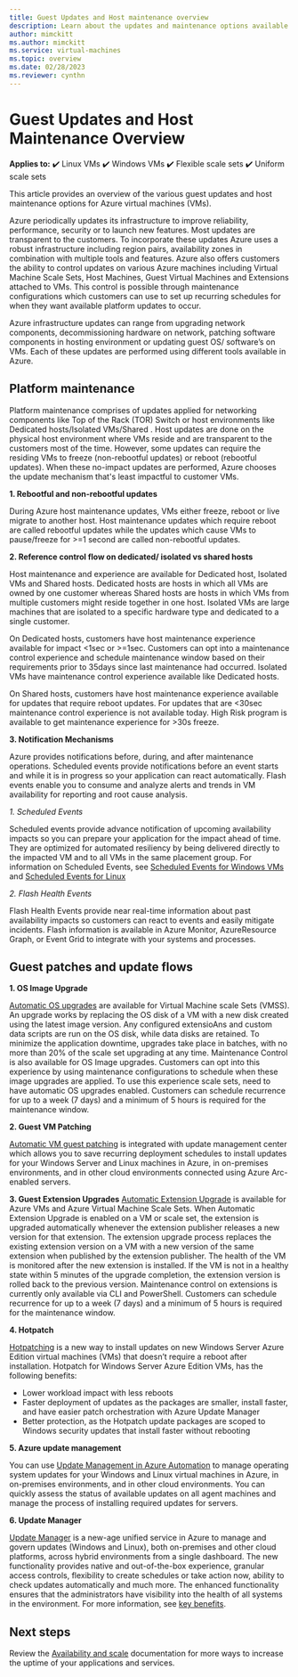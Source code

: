 ```yaml
---
title: Guest Updates and Host maintenance overview
description: Learn about the updates and maintenance options available with virtual machines in Azure
author: mimckitt
ms.author: mimckitt
ms.service: virtual-machines
ms.topic: overview
ms.date: 02/28/2023
ms.reviewer: cynthn
---
```


# Guest Updates and Host Maintenance Overview

**Applies to:** :heavy_check_mark: Linux VMs :heavy_check_mark: Windows VMs :heavy_check_mark: Flexible scale sets :heavy_check_mark: Uniform scale sets

This article provides an overview of the various guest updates and host maintenance options for Azure virtual machines (VMs).

Azure periodically updates its infrastructure to improve reliability, performance, security or to launch new features. Most updates are transparent to the customers. To incorporate these updates Azure uses a robust infrastructure including region pairs, availability zones in combination with multiple tools and features. Azure also offers customers the ability to control updates on various Azure machines including Virtual Machine Scale Sets, Host Machines, Guest Virtual Machines and Extensions attached to VMs. This control is possible through maintenance configurations which customers can use to set up recurring schedules for when they want available platform updates to occur.

Azure infrastructure updates can range from upgrading network components, decommissioning hardware on network, patching software components in hosting environment or updating guest OS/ software’s on VMs. Each of these updates are performed using different tools available in Azure.

## Platform maintenance
Platform maintenance comprises of updates applied for networking components like Top of the Rack (TOR) Switch or host environments like Dedicated hosts/Isolated VMs/Shared . Host updates are done on the physical host environment where VMs reside and are transparent to the customers most of the time. However, some updates can require the residing VMs to freeze (non-rebootful updates)  or reboot (rebootful updates). When these no-impact updates are performed, Azure chooses the update mechanism that's least impactful to customer VMs.

__1. Rebootful and non-rebootful updates__  
   
   During Azure host maintenance updates, VMs either freeze, reboot or live migrate to another host. Host maintenance updates which require reboot are called rebootful updates while the updates which cause VMs to pause/freeze for >=1 second are called non-rebootful updates.

__2. Reference control flow on dedicated/ isolated vs shared hosts__  
   
   Host maintenance and experience are available for Dedicated host, Isolated VMs and Shared hosts. Dedicated hosts are hosts in which all VMs are owned by one customer whereas Shared hosts are hosts in which VMs from multiple customers might reside together in one host. Isolated VMs are large machines that are isolated to a specific hardware type and dedicated to a single customer.  

   On Dedicated hosts, customers have host maintenance experience available for impact <1sec or >=1sec. Customers can opt into a maintenance control experience and schedule maintenance window based on their requirements prior to 35days since last maintenance had occurred. Isolated VMs have maintenance control experience available like Dedicated hosts.  

   On Shared hosts, customers have host maintenance experience available for updates that require reboot updates. For updates that are <30sec maintenance control experience is not available today. High Risk program is available to get maintenance experience for >30s freeze.

__3. Notification Mechanisms__  
   
   Azure provides notifications before, during, and after maintenance operations. Scheduled events provide notifications before an event starts and while it is in progress so your application can react automatically. Flash events enable you to consume and analyze alerts and trends in VM availability for reporting and root cause analysis.  
   
   _1. Scheduled Events_  
      
   Scheduled events provide advance notification of upcoming availability impacts so you can prepare your application for the impact ahead of time. They are optimized for automated resiliency by being delivered directly to the impacted VM and to all VMs in the same placement group. For information on Scheduled Events, see [Scheduled Events for Windows VMs](./windows/scheduled-events.md) and [Scheduled Events for Linux](./linux/scheduled-events.md)
      
   _2. Flash Health Events_  
      
   Flash Health Events provide near real-time information about past availability impacts so customers can react to events and easily mitigate incidents. Flash information is available in Azure Monitor, AzureResource Graph, or Event Grid to integrate with your systems and processes.

## Guest patches and update flows 

__1. OS Image Upgrade__  
     
   [Automatic OS upgrades](../virtual-machine-scale-sets/virtual-machine-scale-sets-automatic-upgrade.md?context=/azure/virtual-machines/context/context) are available for Virtual Machine scale Sets (VMSS). An upgrade works by replacing the OS disk of a VM with a new disk created using the latest image version. Any configured extensioAns and custom data scripts are run on the OS disk, while data disks are retained. To minimize the application downtime, upgrades take place in batches, with no more than 20% of the scale set upgrading at any time.
     Maintenance Control is also available for OS Image upgrades. Customers can opt into this experience by using maintenance configurations to schedule when these image upgrades are applied. To use this experience scale sets, need to have automatic OS upgrades enabled. Customers can schedule recurrence for up to a week (7 days) and a minimum of 5 hours is required for the maintenance window.

__2. Guest VM Patching__
   
   [Automatic VM guest patching](automatic-vm-guest-patching.md) is integrated with update management center which allows you to save recurring deployment schedules to install updates for your Windows Server and Linux machines in Azure, in on-premises environments, and in other cloud environments connected using Azure Arc-enabled servers.

__3. Guest Extension Upgrades__
   [Automatic Extension Upgrade](automatic-extension-upgrade.md) is available for Azure VMs and Azure Virtual Machine Scale Sets. When Automatic Extension Upgrade is enabled on a VM or scale set, the extension is upgraded automatically whenever the extension publisher releases a new version for that extension. The extension upgrade process replaces the existing extension version on a VM with a new version of the same extension when published by the extension publisher. The health of the VM is monitored after the new extension is installed. If the VM is not in a healthy state within 5 minutes of the upgrade completion, the extension version is rolled back to the previous version.
Maintenance control on extensions is currently only available via CLI and PowerShell. Customers can schedule recurrence for up to a week (7 days) and a minimum of 5 hours is required for the maintenance window.

__4. Hotpatch__  

[Hotpatching](../automanage/automanage-hotpatch.md?context=/azure/virtual-machines/context/context) is a new way to install updates on new Windows Server Azure Edition virtual machines (VMs) that doesn’t require a reboot after installation. Hotpatch for Windows Server Azure Edition VMs, has the following benefits:

- Lower workload impact with less reboots
- Faster deployment of updates as the packages are smaller, install faster, and have easier patch orchestration with Azure Update Manager
- Better protection, as the Hotpatch update packages are scoped to Windows security updates that install faster without rebooting

__5. Azure update management__  

You can use [Update Management in Azure Automation](../automation/update-management/overview.md?context=/azure/virtual-machines/context/context) to manage operating system updates for your Windows and Linux virtual machines in Azure, in on-premises environments, and in other cloud environments. You can quickly assess the status of available updates on all agent machines and manage the process of installing required updates for servers.

__6. Update Manager__  

[Update Manager](../update-center/overview.md) is a new-age unified service in Azure to manage and govern updates (Windows and Linux), both on-premises and other cloud platforms, across hybrid environments from a single dashboard. The new functionality provides native and out-of-the-box experience, granular access controls, flexibility to create schedules or take action now, ability to check updates automatically and much more. The enhanced functionality ensures that the administrators have visibility into the health of all systems in the environment. For more information, see [key benefits](../update-center/overview.md#key-benefits).

## Next steps

Review the [Availability and scale](availability.md) documentation for more ways to increase the uptime of your applications and services.
